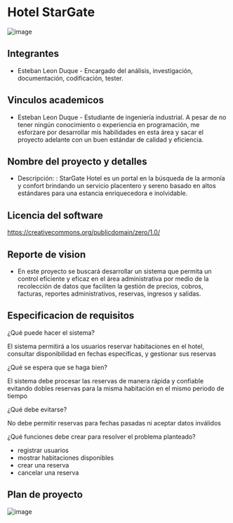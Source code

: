 # Hotel StarGate
![image](https://github.com/user-attachments/assets/ff79ecc4-74f1-47f0-bf9a-efc92a83aea7)

## Integrantes
- Esteban Leon Duque - Encargado del análisis, investigación, documentación, codificación, tester.
  
## Vinculos academicos 
- Esteban Leon Duque - Estudiante de ingeniería industrial. A pesar de no tener ningún conocimiento o experiencia en programación, me esforzare por desarrollar mis habilidades en esta área y sacar el proyecto adelante con un buen estándar de calidad y eficiencia.

## Nombre del proyecto y detalles
- Descripción: : StarGate Hotel es un portal en la búsqueda de la armonía y confort brindando un servicio placentero y sereno basado en altos estándares para una estancia enriquecedora e inolvidable.
  
## Licencia del software 
https://creativecommons.org/publicdomain/zero/1.0/

## Reporte de vision
- En este proyecto se buscará desarrollar un sistema que permita un control eficiente y eficaz en el área administrativa por medio de la recolección de datos que faciliten la gestión de precios, cobros, facturas, reportes administrativos, reservas, ingresos y salidas.
  
## Especificacion de requisitos 
¿Qué puede hacer el sistema?

El sistema permitirá a los usuarios reservar habitaciones en el hotel, consultar disponibilidad en fechas específicas, y gestionar sus reservas

¿Qué se espera que se haga bien?

El sistema debe procesar las reservas de manera rápida y confiable evitando dobles reservas para la misma habitación en el mismo periodo de tiempo

¿Qué debe evitarse?

No debe permitir reservas para fechas pasadas ni aceptar datos inválidos

¿Qué funciones debe crear para resolver el problema planteado?

-	registrar usuarios
-	mostrar habitaciones disponibles
-	crear una reserva
- cancelar una reserva

## Plan de proyecto 

![image](https://github.com/user-attachments/assets/27395fc1-91c2-4e4c-a3a6-0854a046e0b8)


